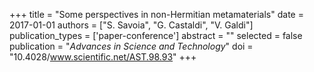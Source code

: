 +++
title = "Some perspectives in non-Hermitian metamaterials"
date = 2017-01-01
authors = ["S. Savoia", "G. Castaldi", "V. Galdi"]
publication_types = ['paper-conference']
abstract = ""
selected = false
publication = "*Advances in Science and Technology*"
doi = "10.4028/www.scientific.net/AST.98.93"
+++

